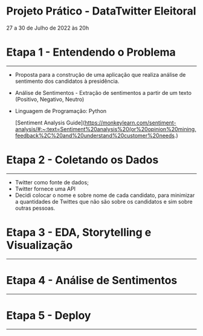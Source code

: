 # Projeto Prático - DataTwitter Eleitoral

27 a 30 de Julho de 2022 às 20h

# Etapa 1 - Entendendo o Problema

---

- Proposta para a construção de uma aplicação que realiza análise de sentimento dos candidatos à presidência.
- Análise de Sentimentos - Extração de sentimentos a partir de um texto (Positivo, Negativo, Neutro)
- Linguagem de Programação: Python
    
    [Sentiment Analysis Guide](https://monkeylearn.com/sentiment-analysis/#:~:text=Sentiment%20analysis%20(or%20opinion%20mining,feedback%2C%20and%20understand%20customer%20needs.)
    

# Etapa 2 - Coletando os Dados

---

- Twitter como fonte de dados;
- Twitter fornece uma API
- Decidi colocar o nome e sobre nome de cada candidato, para minimizar a quantidades de Twittes que não são sobre os candidatos e sim sobre outras pessoas.

# Etapa 3 - EDA, Storytelling e Visualização

---

# Etapa 4 - Análise de Sentimentos

---

# Etapa 5 - Deploy

---
